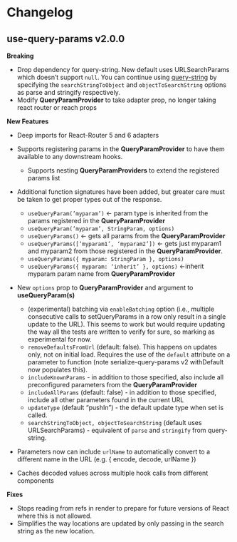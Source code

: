 # Changelog

## use-query-params v2.0.0

**Breaking**

- Drop dependency for query-string. New default uses URLSearchParams which doesn’t support `null`. You can continue using [query-string](https://github.com/sindresorhus/query-string) by specifying the `searchStringToObject` and `objectToSearchString` options as parse and stringify respectively.
- Modify **QueryParamProvider** to take adapter prop, no longer taking react router or reach props

**New Features**

- Deep imports for React-Router 5 and 6 adapters
- Supports registering params in the **QueryParamProvider** to have them available to any downstream hooks.
    - Supports nesting **QueryParamProviders** to extend the registered params list
- Additional function signatures have been added, but greater care must be taken to get proper types out of the response.
    - `useQueryParam(’myparam’)` ← param type is inherited from the params registered in the **QueryParamProvider**
    - `useQueryParam(’myparam’, StringParam, options)`
    - `useQueryParams()` ← gets all params from the **QueryParamProvider**
    - `useQueryParams([’myparam1’, ‘myparam2’])` ← gets just myparam1 and myparam2 from those registered in the **QueryParamProvider**.
    - `useQueryParams({ myparam: StringParam }, options)`
    - `useQueryParams({ myparam: ‘inherit’ }, options)` ←inherit myparam param name from **QueryParamProvider**

- New `options` prop to **QueryParamProvider** and argument to **useQueryParam(s)**
    - (experimental) batching via `enableBatching` option (i.e., multiple consecutive calls to setQueryParams in a row only result in a single update to the URL). This seems to work but would require updating the way all the tests are written to verify for sure, so marking as experimental for now.
    - `removeDefaultsFromUrl` (default: false). This happens on updates only, not on initial load. Requires the use of the `default` attribute on a parameter to function (note serialize-query-params v2 withDefault now populates this). 
    - `includeKnownParams` -  in addition to those specified, also include all preconfigured parameters from the **QueryParamProvider**
    - `includeAllParams` (default: false) - in addition to those specified, include all other parameters found in the current URL
    - `updateType` (default “pushIn”) - the default update type when set is called.
    - `searchStringToObject, objectToSearchString` (default uses URLSearchParams) - equivalent of `parse` and `stringify` from query-string.
- Parameters now can include `urlName` to automatically convert to a different name in the URL (e.g. { encode, decode, urlName })
- Caches decoded values across multiple hook calls from different components

**Fixes**

- Stops reading from refs in render to prepare for future versions of React where this is not allowed.
- Simplifies the way locations are updated by only passing in the search string as the new location.